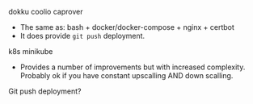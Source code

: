 dokku
coolio
caprover

- The same as: bash + docker/docker-compose + nginx + certbot
- It does provide `git push` deployment.

k8s
minikube

- Provides a number of improvements but with increased complexity. Probably ok if you have constant upscalling AND down scalling.

Git push deployment?
